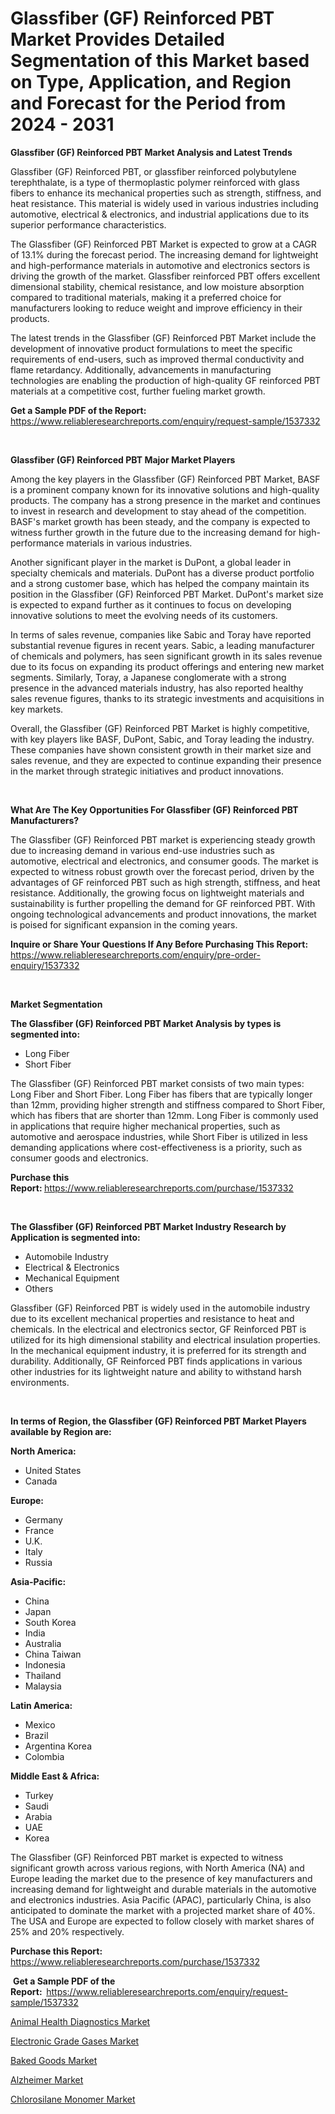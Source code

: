 <p><h1>Glassfiber (GF) Reinforced PBT Market Provides Detailed Segmentation of this Market based on Type, Application, and Region and Forecast for the Period from 2024 - 2031</h1></p><p><strong>Glassfiber (GF) Reinforced PBT Market Analysis and Latest Trends</strong></p>
<p><p>Glassfiber (GF) Reinforced PBT, or glassfiber reinforced polybutylene terephthalate, is a type of thermoplastic polymer reinforced with glass fibers to enhance its mechanical properties such as strength, stiffness, and heat resistance. This material is widely used in various industries including automotive, electrical & electronics, and industrial applications due to its superior performance characteristics.</p><p>The Glassfiber (GF) Reinforced PBT Market is expected to grow at a CAGR of 13.1% during the forecast period. The increasing demand for lightweight and high-performance materials in automotive and electronics sectors is driving the growth of the market. Glassfiber reinforced PBT offers excellent dimensional stability, chemical resistance, and low moisture absorption compared to traditional materials, making it a preferred choice for manufacturers looking to reduce weight and improve efficiency in their products.</p><p>The latest trends in the Glassfiber (GF) Reinforced PBT Market include the development of innovative product formulations to meet the specific requirements of end-users, such as improved thermal conductivity and flame retardancy. Additionally, advancements in manufacturing technologies are enabling the production of high-quality GF reinforced PBT materials at a competitive cost, further fueling market growth.</p></p>
<p><strong>Get a Sample PDF of the Report:&nbsp;</strong> <a href="https://www.reliableresearchreports.com/enquiry/request-sample/1537332">https://www.reliableresearchreports.com/enquiry/request-sample/1537332</a></p>
<p>&nbsp;</p>
<p><strong>Glassfiber (GF) Reinforced PBT Major Market Players</strong></p>
<p><p>Among the key players in the Glassfiber (GF) Reinforced PBT Market, BASF is a prominent company known for its innovative solutions and high-quality products. The company has a strong presence in the market and continues to invest in research and development to stay ahead of the competition. BASF's market growth has been steady, and the company is expected to witness further growth in the future due to the increasing demand for high-performance materials in various industries.</p><p>Another significant player in the market is DuPont, a global leader in specialty chemicals and materials. DuPont has a diverse product portfolio and a strong customer base, which has helped the company maintain its position in the Glassfiber (GF) Reinforced PBT Market. DuPont's market size is expected to expand further as it continues to focus on developing innovative solutions to meet the evolving needs of its customers.</p><p>In terms of sales revenue, companies like Sabic and Toray have reported substantial revenue figures in recent years. Sabic, a leading manufacturer of chemicals and polymers, has seen significant growth in its sales revenue due to its focus on expanding its product offerings and entering new market segments. Similarly, Toray, a Japanese conglomerate with a strong presence in the advanced materials industry, has also reported healthy sales revenue figures, thanks to its strategic investments and acquisitions in key markets.</p><p>Overall, the Glassfiber (GF) Reinforced PBT Market is highly competitive, with key players like BASF, DuPont, Sabic, and Toray leading the industry. These companies have shown consistent growth in their market size and sales revenue, and they are expected to continue expanding their presence in the market through strategic initiatives and product innovations.</p></p>
<p>&nbsp;</p>
<p><strong>What Are The Key Opportunities For Glassfiber (GF) Reinforced PBT Manufacturers?</strong></p>
<p><p>The Glassfiber (GF) Reinforced PBT market is experiencing steady growth due to increasing demand in various end-use industries such as automotive, electrical and electronics, and consumer goods. The market is expected to witness robust growth over the forecast period, driven by the advantages of GF reinforced PBT such as high strength, stiffness, and heat resistance. Additionally, the growing focus on lightweight materials and sustainability is further propelling the demand for GF reinforced PBT. With ongoing technological advancements and product innovations, the market is poised for significant expansion in the coming years.</p></p>
<p><strong>Inquire or Share Your Questions If Any Before Purchasing This Report:</strong> <a href="https://www.reliableresearchreports.com/enquiry/pre-order-enquiry/1537332">https://www.reliableresearchreports.com/enquiry/pre-order-enquiry/1537332</a></p>
<p>&nbsp;</p>
<p><strong>Market Segmentation</strong></p>
<p><strong>The Glassfiber (GF) Reinforced PBT Market Analysis by types is segmented into:</strong></p>
<p><ul><li>Long Fiber</li><li>Short Fiber</li></ul></p>
<p><p>The Glassfiber (GF) Reinforced PBT market consists of two main types: Long Fiber and Short Fiber. Long Fiber has fibers that are typically longer than 12mm, providing higher strength and stiffness compared to Short Fiber, which has fibers that are shorter than 12mm. Long Fiber is commonly used in applications that require higher mechanical properties, such as automotive and aerospace industries, while Short Fiber is utilized in less demanding applications where cost-effectiveness is a priority, such as consumer goods and electronics.</p></p>
<p><strong>Purchase this Report:&nbsp;</strong><a href="https://www.reliableresearchreports.com/purchase/1537332">https://www.reliableresearchreports.com/purchase/1537332</a></p>
<p>&nbsp;</p>
<p><strong>The Glassfiber (GF) Reinforced PBT Market Industry Research by Application is segmented into:</strong></p>
<p><ul><li>Automobile Industry</li><li>Electrical & Electronics</li><li>Mechanical Equipment</li><li>Others</li></ul></p>
<p><p>Glassfiber (GF) Reinforced PBT is widely used in the automobile industry due to its excellent mechanical properties and resistance to heat and chemicals. In the electrical and electronics sector, GF Reinforced PBT is utilized for its high dimensional stability and electrical insulation properties. In the mechanical equipment industry, it is preferred for its strength and durability. Additionally, GF Reinforced PBT finds applications in various other industries for its lightweight nature and ability to withstand harsh environments.</p></p>
<p>&nbsp;</p>
<p><strong>In terms of Region, the Glassfiber (GF) Reinforced PBT Market Players available by Region are:</strong></p>
<p>
    <p> <strong> North America: </strong>
        <ul>
            <li>United States</li>
            <li>Canada</li>
        </ul>
        </p> 
    <p> <strong> Europe: </strong>
        <ul>
            <li>Germany</li>
            <li>France</li>
            <li>U.K.</li>
            <li>Italy</li>
            <li>Russia</li>
        </ul>
        </p> 
    <p> <strong> Asia-Pacific: </strong>
        <ul>
            <li>China</li>
            <li>Japan</li>
            <li>South Korea</li>
            <li>India</li>
            <li>Australia</li>
            <li>China Taiwan</li>
            <li>Indonesia</li>
            <li>Thailand</li>
            <li>Malaysia</li>
        </ul>
        </p> 
    <p> <strong> Latin America: </strong>
        <ul>
            <li>Mexico</li>
            <li>Brazil</li>
            <li>Argentina Korea</li>
            <li>Colombia</li>
        </ul>
        </p> 
    <p> <strong> Middle East & Africa: </strong>
        <ul>
            <li>Turkey</li>
            <li>Saudi</li>
            <li>Arabia</li>
            <li>UAE</li>
            <li>Korea</li>
        </ul>
    </p>
    </p>
<p><p>The Glassfiber (GF) Reinforced PBT market is expected to witness significant growth across various regions, with North America (NA) and Europe leading the market due to the presence of key manufacturers and increasing demand for lightweight and durable materials in the automotive and electronics industries. Asia Pacific (APAC), particularly China, is also anticipated to dominate the market with a projected market share of 40%. The USA and Europe are expected to follow closely with market shares of 25% and 20% respectively.</p></p>
<p><strong>Purchase this Report: </strong><a href="https://www.reliableresearchreports.com/purchase/1537332">https://www.reliableresearchreports.com/purchase/1537332</a></p>
<p>&nbsp;<strong>Get a Sample PDF of the Report:&nbsp;&nbsp;</strong><a href="https://www.reliableresearchreports.com/enquiry/request-sample/1537332">https://www.reliableresearchreports.com/enquiry/request-sample/1537332</a></p>
<p><strong></strong></p>
<p><p><a href="https://medium.com/p/f50025904de1/edit">Animal Health Diagnostics Market</a></p><p><a href="https://github.com/brenzgnarento/Market-Research-Report-List-1/blob/main/electronic-grade-gases-market.md">Electronic Grade Gases Market</a></p><p><a href="https://medium.com/p/28b924324153/edit">Baked Goods Market</a></p><p><a href="https://medium.com/p/ae181d3abc9b/edit">Alzheimer Market</a></p><p><a href="https://github.com/jerrycopelandthomaswsqd8q/Market-Research-Report-List-1/blob/main/chlorosilane-monomer-market.md">Chlorosilane Monomer Market</a></p></p>